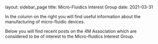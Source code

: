 layout: sidebar_page
title: Micro-Fluidics Interest Group 
date: 2021-03-31

<!--break-->
In the column on the right you will find useful information about the manufacturing of micro-fluidic devices.  

Below you will find recent posts on the 4M Association which are considered to be of interest to the Micro-fluidics Interest Group.